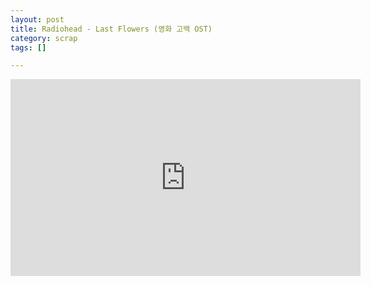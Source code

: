 ```yaml
---
layout: post
title: Radiohead - Last Flowers (영화 고백 OST)
category: scrap
tags: []

---
```


<!-- more -->

<iframe width="560" height="315" src="https://www.youtube.com/embed/yzPqZBMx7i4" frameborder="0" allowfullscreen></iframe>